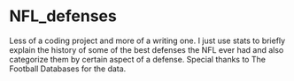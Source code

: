 # NFL_defenses
Less of a coding project and more of a writing one. I just use stats to briefly explain the history of some of the best defenses the NFL ever had and also categorize them by certain aspect of  a defense.  Special thanks to The Football Databases for the data.
